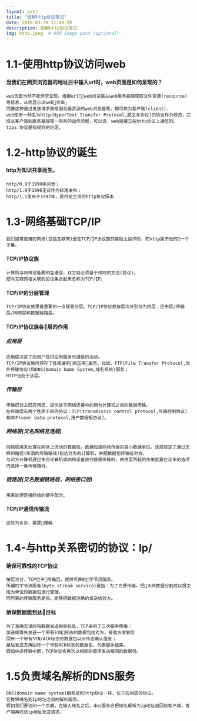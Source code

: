 ```yaml
---
layout: post
title: "图解http协议笔记"
date: 2018-03-30 11:49:20
description: 图解http协议笔记
img: http.jpeg  # Add image post (optional)
---
```

# 1.1-使用http协议访问web
#### 当我们在网页浏览器的地址拦中输入url时，web页面是如何呈现的？
    web页面当然不能凭空呈现。根据url，web浏览器从web服务器端获取文件资源(resource)等信息，从而显示出web页面;
    而像这种通过发送请求获取服务器资源的web浏览器等，都可称为客户端(client).  
    web使用一种名为http(HyperText Transfer Protocol,超文本协议)的协议作为规范，完成从客户端到服务器端等一系列的运作流程，可以说，web是建立在http协议上通信的。  
    tips:协议是指规则的约定。
# 1.2-http协议的诞生
#### http为知识共享而生。
    http/0.9于1990年问世；
    http/1.0于1996正式作为标准发布；
    http/1.1发布于1997年，是目前主流的http协议版本
# 1.3-网络基础TCP/IP
    我们通常使用的网络(包括互联网)是在TCP/IP协议族的基础上运作的，而http属于他的一个子集。
#### TCP/IP协议族
    计算机与网络设备要相互通信，双方就必须基于相同的方法(协议)。
    把与互联网相关联的协议集合起来总称为TCP/IP。
#### TCP/IP的分层管理   
    TCP/IP协议族里最重要的一点就是分层。TCP/IP协议族按层次分别分为四层：应用层/传输层/网络层和数据链路层。
#### TCP/IP协议族各层的作用
##### 应用层
    应用层决定了向用户提供应用服务时通信的活动。
    TCP/IP协议族内预存了各类通用的应用服务。比如，FTP(File Transfer Protocol,文件传输协议)和DNS(Domain Name System,域名系统)服务；
    HTTP也处于该层。
##### 传输层
    传输层对上层应用层，提供处于网络连接中的两台计算机之间的数据传输。
    在传输层有两个性质不同的协议：TCP(transmissin control protocol,传输控制协议)和UDP(user data protocol,用户数据报协议)。
##### 网络层(又名网络互连层)
    网络层用来处理在网络上流动的数据包。数据包是网络传输的最小数据单位。该层规定了通过怎样的路径(所谓的传输路线)到达对方的计算机，并把数据包传输给对方。
    与对方计算机通过多台计算机或网络设备进行数据传输时，网络层所起的作用就是在众多的选项内选择一条传输路线。
##### 链路层(又名数据链路层，网络接口层)
    用来处理连接网络的硬件部分。
#### TCP/IP通信传输流
    这较为复杂，需要理解
# 1.4-与http关系密切的协议：Ip/
#### 确保可靠性的TCP协议
    按层次分，TCP位于传输层，提供可靠的字节流服务。
    所谓的字节流服务(byte stream service)是指：为了方便传输，把大块数据分割成以报文段为单位的数据包进行管理。
    而可靠的传输服务是指，能够把数据准确的发送给对方。
#### 确保数据能到达目标
    为了准确无误的将数据发送到目标处，TCP采用了三次握手策略：
    发送端首先发送一个带有SYN标志的数据包给对方，接收方收到后
    回传一个带有SYN/ACK标志的数据包以示传达确认信息；
    最后发送方再回传一个带有ACK标志的数据包，代表握手结束。
    假如中途传输中断，TCP协议会再次以相同的顺序发送相同的数据包。
# 1.5负责域名解析的DNS服务
    DNS(domain name system)服务是和http协议一样，位于应用层的协议。
    它提供域名到Ip地址之间的解析服务。
    假如我们要访问一个页面，在输入域名之后，dns服务会把域名解析为ip地址返回给客户端，客户端再向该ip地址发送请求。